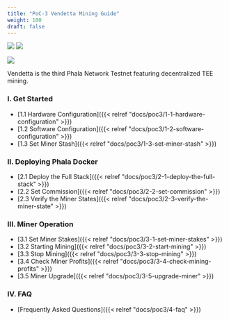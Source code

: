 ```yaml
---
title: "PoC-3 Vendetta Mining Guide"
weight: 100
draft: false
---
```


[![](https://img.shields.io/discord/697726436211163147?label=Phala%20Discord)](https://discord.gg/zzhfUjU) [![](https://img.shields.io/badge/Join-Telegram-blue)](https://t.me/phalaminer)

![](/images/docs/poc3/walkthrough.png)

Vendetta is the third Phala Network Testnet featuring decentralized TEE mining.

### I. Get Started

- [1.1 Hardware Configuration]({{< relref "docs/poc3/1-1-hardware-configuration" >}})
- [1.2 Software Configuration]({{< relref "docs/poc3/1-2-software-configuration" >}})
- [1.3 Set Miner Stash]({{< relref "docs/poc3/1-3-set-miner-stash" >}})

### II. Deploying Phala Docker

- [2.1 Deploy the Full Stack]({{< relref "docs/poc3/2-1-deploy-the-full-stack" >}})
- [2.2 Set Commission]({{< relref "docs/poc3/2-2-set-commission" >}})
- [2.3 Verify the Miner States]({{< relref "docs/poc3/2-3-verify-the-miner-state" >}})

### III. Miner Operation

- [3.1 Set Miner Stakes]({{< relref "docs/poc3/3-1-set-miner-stakes" >}})
- [3.2 Starting Mining]({{< relref "docs/poc3/3-2-start-mining" >}})
- [3.3 Stop Mining]({{< relref "docs/poc3/3-3-stop-mining" >}})
- [3.4 Check Miner Profits]({{< relref "docs/poc3/3-4-check-mining-profits" >}})
- [3.5 Miner Upgrade]({{< relref "docs/poc3/3-5-upgrade-miner" >}})

### IV. FAQ

- [Frequently Asked Questions]({{< relref "docs/poc3/4-faq" >}})
